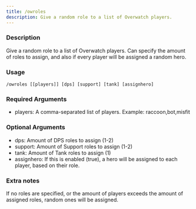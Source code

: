 ```yaml
---
title: /owroles
description: Give a random role to a list of Overwatch players.
---
```


### Description
Give a random role to a list of Overwatch players.
Can specify the amount of roles to assign, and also if every player will be assigned a random hero.

### Usage

`/owroles [[players]] [dps] [support] [tank] [assignhero]`

### Required Arguments

- players: A comma-separated list of players. Example: raccoon,bot,misfit

### Optional Arguments

- dps: Amount of DPS roles to assign (1-2)
- support: Amount of Support roles to assign (1-2)
- tank: Amount of Tank roles to assign (1)
- assignhero: If this is enabled (true), a hero will be assigned to each player, based on their role.

### Extra notes

If no roles are specified, or the amount of players exceeds the amount of assigned roles, random ones will be assigned.